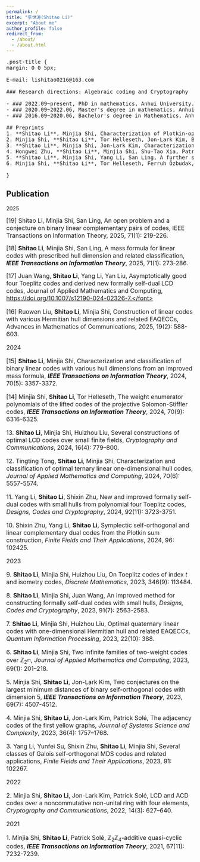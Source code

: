 ```yaml
---
permalink: /
title: "李世涛(Shitao Li)"
excerpt: "About me"
author_profile: false
redirect_from: 
  - /about/
  - /about.html
---
```


<pre>
.post-title {
margin: 0 0 5px;

E-mail: lishitao0216@163.com

### Research directions: Algebraic coding and Cryptography

- ### 2022.09~present, PhD in mathematics, Anhui University.
- ### 2020.09~2022.06, Master's degree in mathematics, Anhui University.
- ### 2016.09~2020.06, Bachelor's degree in Mathematics, Anhui University.

## Preprints  
1. **Shitao Li**, Minjia Shi, Characterization of Plotkin-optimal two-weight codes over finite chain rings and related applications, 2023, https://arxiv.org/abs/2305.08561.  
2. Minjia Shi, **Shitao Li**, Tor Helleseth, Jon-Lark Kim, Binary self-orthogonal codes which meet the Griesmer bound or have optimal minimum distances, 2023, https://arxiv.org/abs/2303.16729.  
3. **Shitao Li**, Minjia Shi, Jon-Lark Kim, Characterization and construction of optimal binary linear codes with one-dimensional hull, 2023, https://arxiv.org/abs/2211.02480.  
4. Hongwei Zhu, **Shitao Li**, Minjia Shi, Shu-Tao Xia, Patrick Solé, Some bounds on the cardinality of the b-symbol weight spectrum of codes, 2024, https://arxiv.org/abs/2404.02471.  
5. **Shitao Li**, Minjia Shi, Yang Li, San Ling, A further study on the mass formula for linear codes with prescribed hull dimension, 2024, https://arxiv.org/abs/2410.13578.  
6. Minjia Shi, **Shitao Li**, Tor Helleseth, Ferruh Özbudak, Determining the covering radius of all generalized Zetterberg codes in odd characteristic, 2024, https://arxiv.org/abs/2411.14087.  

}
</pre>
  
## Publication  

2025  

<font size=3px weight=bold>[19] Shitao Li, Minjia Shi, San Ling, An open problem and a conjecture on binary linear complementary pairs of codes, IEEE Transactions on Information Theory, 2025, 71(1): 219-226.  </font>  

<font size=3>[18]</font> **<font size=3>Shitao Li</font>**<font size=3>, Minjia Shi, San Ling, A mass formula for linear codes with prescribed hull dimension and related classification,</font> ***<font size=3>IEEE Transactions on Information Theory</font>***<font size=3>, 2025, 71(1): 273-286.</font>  

<font size=3>[17] Juan Wang,</font>
**<font size=3>Shitao Li</font>**<font size=3>, Yang Li, Yan Liu, Asymptotically good four Toeplitz codes and derived new formally self-dual LCD codes, Journal of Applied Mathematics and Computing, https://doi.org/10.1007/s12190-024-02326-7.</font>  

<font size=3>[16] Ruowen Liu,</font> **<font size=3>Shitao Li</font>**<font size=3>, Minjia Shi, Construction of linear codes with various Hermitian hull dimensions and related EAQECCs, Advances in Mathematics of Communications, 2025, 19(2): 588-603.</font>  

2024  

<font size=3>[15]</font> **<font size=3>Shitao Li</font>**<font size=3>, Minjia Shi, Characterization and classification of binary linear codes with various hull dimensions from an improved mass formula,</font> ***<font size=3>IEEE Transactions on Information Theory</font>***<font size=3 >, 2024, 70(5): 3357-3372.</font>  

<font size=3>[14] Minjia Shi,</font> **<font size=3>Shitao Li</font>**<font size=3>, Tor Helleseth, The weight enumerator polynomials of the lifted codes of the projective Solomon-Stiffler codes,</font>  ***<font size=3 > IEEE Transactions on Information Theory</font>***<font size=3>, 2024, 70(9): 6316-6325.</font> 

$13.$ **Shitao Li**, Minjia Shi, Huizhou Liu, Several constructions of optimal LCD codes over small finite fields, *Cryptography and Communications*, 2024, 16(4): 779–800.  

$12.$ Tingting Tong, **Shitao Li**, Minjia Shi, Characterization and classification of optimal ternary linear one-dimensional hull codes, *Journal of Applied Mathematics and Computing*, 2024, 70(6): 5557-5574.  

$11.$ Yang Li, **Shitao Li**, Shixin Zhu, New and improved formally self-dual codes with small hulls from polynomial four Toeplitz codes, *Designs, Codes and Cryptography*, 2024, 92(11): 3723-3751.  

$10.$ Shixin Zhu, Yang Li, **Shitao Li**, Symplectic self-orthogonal and linear complementary dual codes from the Plotkin sum construction, *Finite Fields and Their Applications*, 2024, 96: 102425.  

2023  

$9.$ **Shitao Li**, Minjia Shi, Huizhou Liu, On Toeplitz codes of index $t$ and isometry codes, *Discrete Mathematics*, 2023, 346(9): 113484.  

$8.$ **Shitao Li**, Minjia Shi, Juan Wang, An improved method for constructing formally self-dual codes with small hulls, *Designs, Codes and Cryptography*, 2023, 91(7): 2563-2583.  

$7.$ **Shitao Li**, Minjia Shi, Huizhou Liu, Optimal quaternary linear codes with one-dimensional Hermitian hull and related EAQECCs, *Quantum Information Processing*, 2023, 22(10): 388.  

$6.$ **Shitao Li**, Minjia Shi, Two infinite families of two-weight codes over $\mathbb{Z}_{2^m}$, *Journal of Applied Mathematics and Computing*, 2023, 69(1): 201–218.  

$5.$ Minjia Shi, **Shitao Li**, Jon-Lark Kim, Two conjectures on the largest minimum distances of binary self-orthogonal codes with dimension 5, ***IEEE Transactions on Information Theory***, 2023, 69(7): 4507-4512.  

$4.$ Minjia Shi, **Shitao Li**, Jon-Lark Kim, Patrick Solé, The adjacency codes of the first yellow graphs, *Journal of Systems Science and Complexity*, 2023, 36(4): 1757–1768.  

$3.$ Yang Li, Yunfei Su, Shixin Zhu, **Shitao Li**, Minjia Shi, Several classes of Galois self-orthogonal MDS codes and related applications, *Finite Fields and Their Applications*, 2023, 91: 102267.  

2022  

$2.$ Minjia Shi, **Shitao Li**, Jon-Lark Kim, Patrick Solé, LCD and ACD codes over a noncommutative non-unital ring with four elements, *Cryptography and Communications*, 2022, 14(3): 627–640.  

2021  

$1.$ Minjia Shi, **Shitao Li**, Patrick Solé, $\mathbb{Z}_2\mathbb{Z}_4$-additive quasi-cyclic codes, ***IEEE Transactions on Information Theory***, 2021, 67(11): 7232-7239.
